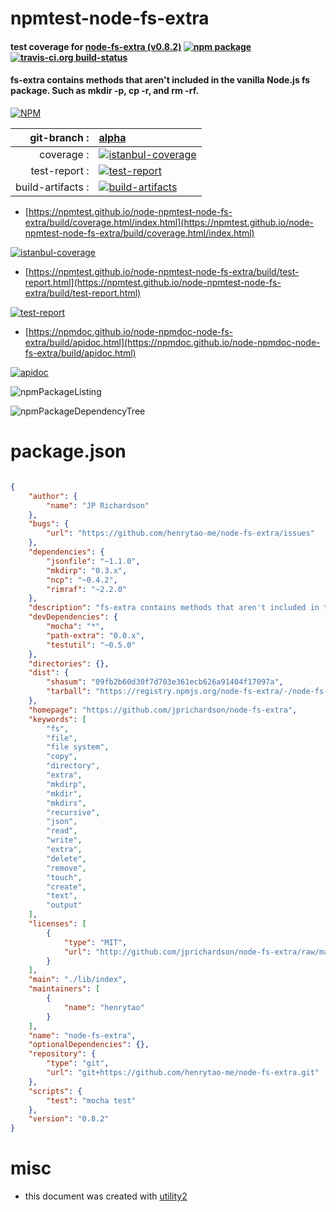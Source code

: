 # npmtest-node-fs-extra

#### test coverage for  [node-fs-extra (v0.8.2)](https://github.com/jprichardson/node-fs-extra)  [![npm package](https://img.shields.io/npm/v/npmtest-node-fs-extra.svg?style=flat-square)](https://www.npmjs.org/package/npmtest-node-fs-extra) [![travis-ci.org build-status](https://api.travis-ci.org/npmtest/node-npmtest-node-fs-extra.svg)](https://travis-ci.org/npmtest/node-npmtest-node-fs-extra)

#### fs-extra contains methods that aren't included in the vanilla Node.js fs package. Such as mkdir -p, cp -r, and rm -rf.

[![NPM](https://nodei.co/npm/node-fs-extra.png?downloads=true&downloadRank=true&stars=true)](https://www.npmjs.com/package/node-fs-extra)

| git-branch : | [alpha](https://github.com/npmtest/node-npmtest-node-fs-extra/tree/alpha)|
|--:|:--|
| coverage : | [![istanbul-coverage](https://npmtest.github.io/node-npmtest-node-fs-extra/build/coverage.badge.svg)](https://npmtest.github.io/node-npmtest-node-fs-extra/build/coverage.html/index.html)|
| test-report : | [![test-report](https://npmtest.github.io/node-npmtest-node-fs-extra/build/test-report.badge.svg)](https://npmtest.github.io/node-npmtest-node-fs-extra/build/test-report.html)|
| build-artifacts : | [![build-artifacts](https://npmtest.github.io/node-npmtest-node-fs-extra/glyphicons_144_folder_open.png)](https://github.com/npmtest/node-npmtest-node-fs-extra/tree/gh-pages/build)|

- [https://npmtest.github.io/node-npmtest-node-fs-extra/build/coverage.html/index.html](https://npmtest.github.io/node-npmtest-node-fs-extra/build/coverage.html/index.html)

[![istanbul-coverage](https://npmtest.github.io/node-npmtest-node-fs-extra/build/screenCapture.buildCi.browser.%252Ftmp%252Fbuild%252Fcoverage.lib.html.png)](https://npmtest.github.io/node-npmtest-node-fs-extra/build/coverage.html/index.html)

- [https://npmtest.github.io/node-npmtest-node-fs-extra/build/test-report.html](https://npmtest.github.io/node-npmtest-node-fs-extra/build/test-report.html)

[![test-report](https://npmtest.github.io/node-npmtest-node-fs-extra/build/screenCapture.buildCi.browser.%252Ftmp%252Fbuild%252Ftest-report.html.png)](https://npmtest.github.io/node-npmtest-node-fs-extra/build/test-report.html)

- [https://npmdoc.github.io/node-npmdoc-node-fs-extra/build/apidoc.html](https://npmdoc.github.io/node-npmdoc-node-fs-extra/build/apidoc.html)

[![apidoc](https://npmdoc.github.io/node-npmdoc-node-fs-extra/build/screenCapture.buildCi.browser.%252Ftmp%252Fbuild%252Fapidoc.html.png)](https://npmdoc.github.io/node-npmdoc-node-fs-extra/build/apidoc.html)

![npmPackageListing](https://npmtest.github.io/node-npmtest-node-fs-extra/build/screenCapture.npmPackageListing.svg)

![npmPackageDependencyTree](https://npmtest.github.io/node-npmtest-node-fs-extra/build/screenCapture.npmPackageDependencyTree.svg)



# package.json

```json

{
    "author": {
        "name": "JP Richardson"
    },
    "bugs": {
        "url": "https://github.com/henrytao-me/node-fs-extra/issues"
    },
    "dependencies": {
        "jsonfile": "~1.1.0",
        "mkdirp": "0.3.x",
        "ncp": "~0.4.2",
        "rimraf": "~2.2.0"
    },
    "description": "fs-extra contains methods that aren't included in the vanilla Node.js fs package. Such as mkdir -p, cp -r, and rm -rf.",
    "devDependencies": {
        "mocha": "*",
        "path-extra": "0.0.x",
        "testutil": "~0.5.0"
    },
    "directories": {},
    "dist": {
        "shasum": "09fb2b60d30f7d703e361ecb626a91404f17097a",
        "tarball": "https://registry.npmjs.org/node-fs-extra/-/node-fs-extra-0.8.2.tgz"
    },
    "homepage": "https://github.com/jprichardson/node-fs-extra",
    "keywords": [
        "fs",
        "file",
        "file system",
        "copy",
        "directory",
        "extra",
        "mkdirp",
        "mkdir",
        "mkdirs",
        "recursive",
        "json",
        "read",
        "write",
        "extra",
        "delete",
        "remove",
        "touch",
        "create",
        "text",
        "output"
    ],
    "licenses": [
        {
            "type": "MIT",
            "url": "http://github.com/jprichardson/node-fs-extra/raw/master/LICENSE"
        }
    ],
    "main": "./lib/index",
    "maintainers": [
        {
            "name": "henrytao"
        }
    ],
    "name": "node-fs-extra",
    "optionalDependencies": {},
    "repository": {
        "type": "git",
        "url": "git+https://github.com/henrytao-me/node-fs-extra.git"
    },
    "scripts": {
        "test": "mocha test"
    },
    "version": "0.8.2"
}
```



# misc
- this document was created with [utility2](https://github.com/kaizhu256/node-utility2)
